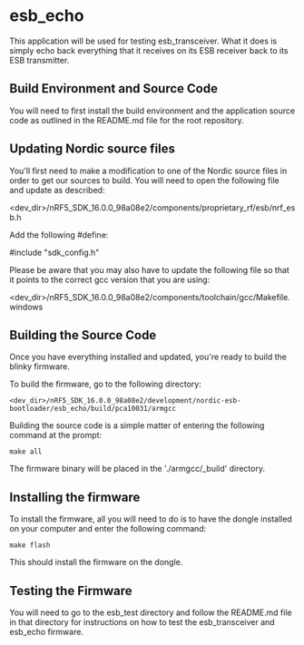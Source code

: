 esb_echo
===
This application will be used for testing esb_transceiver.  What it does is simply echo back everything that it receives on its ESB receiver back to its ESB transmitter.

Build Environment and Source Code
---
You will need to first install the build environment and the application source code as outlined in the README.md file for the root repository.  

Updating Nordic source files
---
You'll first need to make a modification to one of the Nordic source files in order to get our sources to build. You will need to open the following file and update as described:

<dev_dir>/nRF5_SDK_16.0.0_98a08e2/components/proprietary_rf/esb/nrf_esb.h

Add the following #define:

#include "sdk_config.h"

Please be aware that you may also have to update the following file so that it points to the correct gcc version that you are using:

<dev_dir>/nRF5_SDK_16.0.0_98a08e2/components/toolchain/gcc/Makefile.windows


Building the Source Code
---
Once you have everything installed and updated, you're ready to build the blinky firmware.

To build the firmware, go to the following directory:
```
<dev_dir>/nRF5_SDK_16.0.0_98a08e2/development/nordic-esb-bootloader/esb_echo/build/pca10031/armgcc
```
Building the source code is a simple matter of entering the following command at the prompt:
```
make all
```
The firmware binary will be placed in the './armgcc/_build' directory.

Installing the firmware
---

To install the firmware, all you will need to do is to have the dongle installed on your computer and enter the following command:
```
make flash
```
This should install the firmware on the dongle.  

Testing the Firmware
---
You will need to go to the esb_test directory and follow the README.md file in that directory for instructions on how to test the esb_transceiver and esb_echo firmware.
